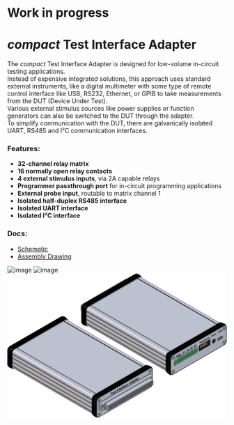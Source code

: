 # Work in progress

# *compact* Test Interface Adapter

The *compact* Test Interface Adapter is designed for low-volume in-circuit testing applications.  
Instead of expensive integrated solutions, this approach uses standard external instruments, like a digital multimeter with some type of remote control interface like USB, RS232, Ethernet, or GPIB to take measurements from the DUT (Device Under Test).  
Various external stimulus sources like power supplies or function generators can also be switched to the DUT through the adapter.  
To simplify communication with the DUT, there are galvanically isolated UART, RS485 and I²C communication interfaces.

### Features:

- **32-channel relay matrix**
- **16 normally open relay contacts**
- **4 external stimulus inputs**, via 2A capable relays
- **Programmer passthrough port** for in-circuit programming applications
- **External probe input**, routable to matrix channel 1
- **Isolated half-duplex RS485 interface**
- **Isolated UART interface**
- **Isolated I²C interface**

### Docs:

- [Schematic](docs/Schematic.pdf)
- [Assembly Drawing](docs/Assembly_Drawing.pdf)

![image](docs/PCB_Render_Top.png)
![image](docs/PCB_Render_Bot.png)
![image](docs/Render.png)